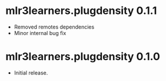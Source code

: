# mlr3learners.plugdensity 0.1.1

- Removed remotes dependencies
- Minor internal bug fix

# mlr3learners.plugdensity 0.1.0

- Initial release.

